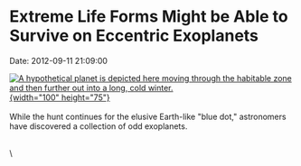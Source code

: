 Extreme Life Forms Might be Able to Survive on Eccentric Exoplanets
===================================================================

Date: 2012-09-11 21:09:00

[![A hypothetical planet is depicted here moving through the habitable
zone and then further out into a long, cold
winter.](http://www.jpl.nasa.gov/images/exoplanet/20120911/pia15800-th.jpg){width="100"
height="75"}](http://www.jpl.nasa.gov/news/news.cfm?release=2012-285&rn=news.xml&rst=3514)\
\
While the hunt continues for the elusive Earth-like \"blue dot,\"
astronomers have discovered a collection of odd exoplanets.

\
\
